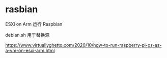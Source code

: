 # rasbian

ESXi on Arm 运行 Raspbian

debian.sh 用于替换源

https://www.virtuallyghetto.com/2020/10/how-to-run-raspberry-pi-os-as-a-vm-on-esxi-arm.html
